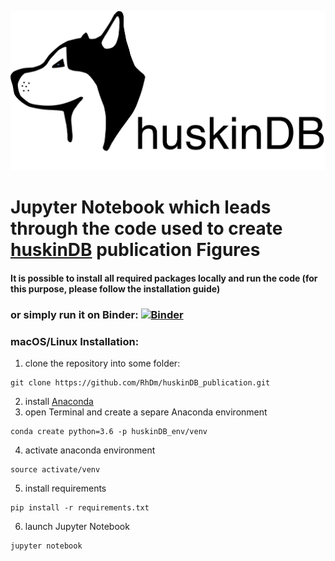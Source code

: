 <a href="https://huskindb.drug-design.de" target="_blank"><img src="https://github.com/RhDm/huskinDB_publication/blob/master/images/Logo_new_12.png" alt="drawing" width="600px"/></a>

# Jupyter Notebook which leads through the code used to create [huskinDB](https://huskindb.drug-design.de) publication Figures
#### It is possible to install all required packages locally and run the code (for this purpose, please follow the installation guide)
### **or simply run it on Binder:** [![Binder](https://mybinder.org/badge_logo.svg)](https://mybinder.org/v2/gh/RhDm/huskinDB_publication.git/master)

### macOS/Linux Installation:
1. clone the repository into some folder:
```
git clone https://github.com/RhDm/huskinDB_publication.git
```
2. install [Anaconda](https://docs.anaconda.com/anaconda/install/)
3. open Terminal and create a separe Anaconda environment
```
conda create python=3.6 -p huskinDB_env/venv
```
4. activate anaconda environment
```
source activate/venv
```
5. install requirements
```
pip install -r requirements.txt
```
6. launch Jupyter Notebook
```
jupyter notebook
```
